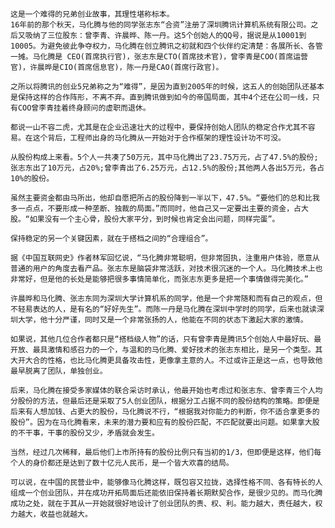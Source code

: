 
    这是一个难得的兄弟创业故事，其理性堪称标本。
    16年前的那个秋天，马化腾与他的同学张志东“合资”注册了深圳腾讯计算机系统有限公司。之后又吸纳了三位股东：曾李青、许晨晔、陈一丹。这5个创始人的QQ号，据说是从10001到10005。为避免彼此争夺权力，马化腾在创立腾讯之初就和四个伙伴约定清楚：各展所长、各管一摊。马化腾是 CEO(首席执行官)，张志东是CTO(首席技术官)，曾李青是COO(首席运营官)，许晨晔是CIO(首席信息官)，陈一丹是CAO(首席行政官)。

    之所以将腾讯的创业5兄弟称之为“难得”，是因为直到2005年的时候，这五人的创始团队还基本是保持这样的合作阵形，不离不弃。直到腾讯做到如今的帝国局面，其中4个还在公司一线，只有COO曾李青挂着终身顾问的虚职而退休。

    都说一山不容二虎，尤其是在企业迅速壮大的过程中，要保持创始人团队的稳定合作尤其不容易。在这个背后，工程师出身的马化腾从一开始对于合作框架的理性设计功不可没。

    从股份构成上来看。5个人一共凑了50万元，其中马化腾出了23.75万元，占了47.5%的股份;张志东出了10万元，占20%;曾李青出了6.25万元，占12.5%的股份;其他两人各出5万元，各占10%的股份。

    虽然主要资金都由马所出，他却自愿把所占的股份降到一半以下，47.5%。“要他们的总和比我多一点点，不要形成一种垄断、独裁的局面。”而同时，他自己又一定要出主要的资金，占大股。“如果没有一个主心骨，股份大家平分，到时候也肯定会出问题，同样完蛋”。

    保持稳定的另一个关键因素，就在于搭档之间的“合理组合”。

    据《中国互联网史》作者林军回忆说，“马化腾非常聪明，但非常固执，注重用户体验，愿意从普通的用户的角度去看产品。张志东是脑袋非常活跃，对技术很沉迷的一个人。马化腾技术上也非常好，但是他的长处是能够把很多事情简单化，而张志东更多是把一个事情做得完美化。”

    许晨晔和马化腾、张志东同为深圳大学计算机系的同学，他是一个非常随和而有自己的观点，但不轻易表达的人，是有名的“好好先生”。而陈一丹是马化腾在深圳中学时的同学，后来也就读深圳大学，他十分严谨，同时又是一个非常张扬的人，他能在不同的状态下激起大家的激情。

    如果说，其他几位合作者都只是“搭档级人物”的话，只有曾李青是腾讯5个创始人中最好玩、最开放、最具激情和感召力的一个，与温和的马化腾、爱好技术的张志东相比，是另一个类型。其大开大合的性格，也比马化腾更具备攻击性，更像拿主意的人。不过或许正是这一点，也导致他最早脱离了团队，单独创业。

    后来，马化腾在接受多家媒体的联合采访时承认，他最开始也考虑过和张志东、曾李青三个人均分股份的方法，但最后还是采取了5人创业团队，根据分工占据不同的股份结构的策略。即便是后来有人想加钱、占更大的股份，马化腾说不行，“根据我对你能力的判断，你不适合拿更多的股份”。因为在马化腾看来，未来的潜力要和应有的股份匹配，不匹配就要出问题。如果拿大股的不干事，干事的股份又少，矛盾就会发生。

    当然，经过几次稀释，最后他们上市所持有的股份比例只有当初的1/3，但即便是这样，他们每个人的身价都还是达到了数十亿元人民币，是一个皆大欢喜的结局。

    可以说，在中国的民营业中，能够像马化腾这样，既包容又拉拢，选择性格不同、各有特长的人组成一个创业团队，并在成功开拓局面后还能依旧保持着长期默契合作，是很少见的。而马化腾成功之处，就在于其从一开始就很好地设计了创业团队的责、权、利。能力越大，责任越大，权力越大，收益也就越大。